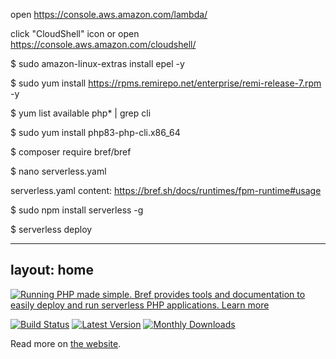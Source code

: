 open https://console.aws.amazon.com/lambda/

click "CloudShell" icon or open https://console.aws.amazon.com/cloudshell/

$ sudo amazon-linux-extras install epel -y

$ sudo yum install https://rpms.remirepo.net/enterprise/remi-release-7.rpm -y

$ yum list available php\* | grep cli

$ sudo yum install php83-php-cli.x86_64

$ composer require bref/bref

$ nano serverless.yaml

serverless.yaml content: https://bref.sh/docs/runtimes/fpm-runtime#usage

$ sudo npm install serverless -g

$ serverless deploy

---
layout: home
---

[![Running PHP made simple. Bref provides tools and documentation to easily deploy and run serverless PHP applications. Learn more](docs/readme-screenshot.jpg)](https://bref.sh/)

[![Build Status](https://travis-ci.com/brefphp/bref.svg?branch=master)](https://travis-ci.com/brefphp/bref)
[![Latest Version](https://img.shields.io/github/release/brefphp/bref.svg?style=flat-square)](https://packagist.org/packages/bref/bref)
[![Monthly Downloads](https://img.shields.io/packagist/dm/bref/bref.svg)](https://packagist.org/packages/bref/bref/stats)

Read more on [the website](https://bref.sh/).
